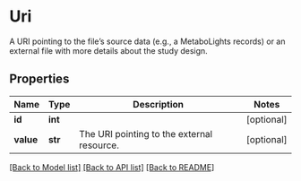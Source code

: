 # Uri

A URI pointing to the file’s source data (e.g., a MetaboLights records) or an external file with more details about the study design.
## Properties
Name | Type | Description | Notes
------------ | ------------- | ------------- | -------------
**id** | **int** |  | [optional] 
**value** | **str** | The URI pointing to the external resource. | [optional] 

[[Back to Model list]](../README.md#documentation-for-models) [[Back to API list]](../README.md#documentation-for-api-endpoints) [[Back to README]](../README.md)


